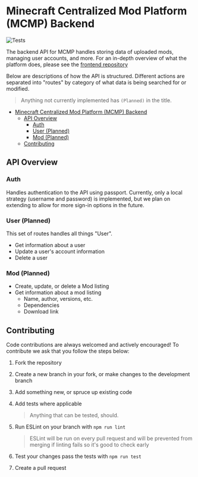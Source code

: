 # Minecraft Centralized Mod Platform (MCMP) Backend

![Tests](https://github.com/RetroJect/mcmp-backend/workflows/Node.js%20Test/badge.svg)

The backend API for MCMP handles storing data of uploaded mods, managing user accounts, and more.
For an in-depth overview of what the platform does, please see the
[frontend repository](https://github.com/RetroJect)

Below are descriptions of how the API is structured.
Different actions are separated into "routes" by category of what data is being searched for or modified.

> Anything not currently implemented has `(Planned)` in the title.

- [Minecraft Centralized Mod Platform (MCMP) Backend](#minecraft-centralized-mod-platform-mcmp-backend)
  - [API Overview](#api-overview)
    - [Auth](#auth)
    - [User (Planned)](#user-planned)
    - [Mod (Planned)](#mod-planned)
  - [Contributing](#contributing)

## API Overview

### Auth

Handles authentication to the API using passport.
Currently, only a local strategy (username and password) is implemented, but we plan on extending to allow for more sign-in options in the future.

### User (Planned)

This set of routes handles all things "User".

- Get information about a user
- Update a user's account information
- Delete a user

### Mod (Planned)

- Create, update, or delete a Mod listing
- Get information about a mod listing
  - Name, author, versions, etc.
  - Dependencies
  - Download link

## Contributing

Code contributions are always welcomed and actively encouraged!
To contribute we ask that you follow the steps below:

1. Fork the repository
2. Create a new branch in your fork, or make changes to the development branch
3. Add something new, or spruce up existing code
4. Add tests where applicable

   > Anything that can be tested, should.

5. Run ESLint on your branch with `npm run lint`

   > ESLint will be run on every pull request and will be prevented from merging if linting fails so it's good to check early

6. Test your changes pass the tests with `npm run test`
7. Create a pull request
